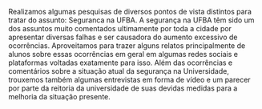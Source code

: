 Realizamos algumas pesquisas de diversos pontos de vista distintos para tratar do assunto: Seguranca na UFBA. 
A segurança na UFBA têm sido um dos assuntos muito comentados ultimamente por toda a cidade por apresentar diversas falhas e ser causadora 
do aumento excessivo de ocorrências. Aproveitamos para trazer alguns relatos principalmente de alunos sobre essas ocorrências em geral
em algumas redes sociais e plataformas voltadas exatamente para isso. Além das ocorrências e comentários sobre a situação atual da segurança
na Universidade, trouxemos também algumas entrevistas em forma de vídeo e um parecer por parte da reitoria da universidade de suas devidas
medidas para a melhoria da situação presente. 
